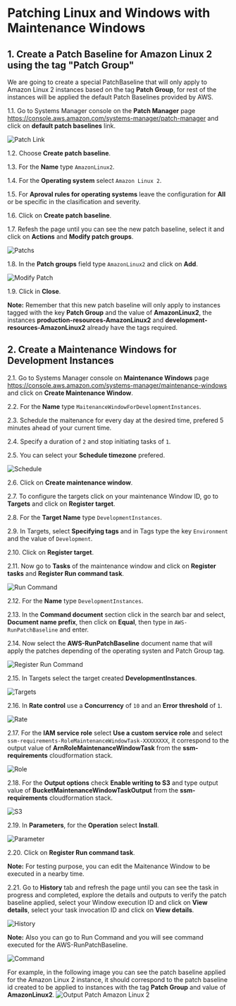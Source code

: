 # Patching Linux and Windows with Maintenance Windows

## 1. Create a Patch Baseline for Amazon Linux 2 using the tag "Patch Group"

We are going to create a special PatchBaseline that will only apply to Amazon Linux 2 instances based on the tag **Patch Group**, for rest of the instances will be applied the default Patch Baselines provided by AWS.

1.1\. Go to Systems Manager console on the **Patch Manager** page https://console.aws.amazon.com/systems-manager/patch-manager and click on **default patch baselines** link.

![Patch Link](images/patch-link.png)

1.2\. Choose **Create patch baseline**.

1.3\. For the **Name** type `AmazonLinux2`.

1.4\. For the **Operating system** select `Amazon Linux 2`.

1.5\. For **Aproval rules for operating systems** leave the configuration for **All** or be specific in the clasification and severity.

1.6\. Click on **Create patch baseline**.

1.7\. Refesh the page until you can see the new patch baseline, select it and click on **Actions** and **Modify patch groups**.

![Patchs](images/my-patch.png)

1.8\. In the **Patch groups** field type `AmazonLinux2` and click on **Add**.

![Modify Patch](images/modify-patch.png)

1.9\. Click in **Close**.

**Note:** Remember that this new patch baseline will only apply to instances tagged with the key **Patch Group** and the value of **AmazonLinux2**, the instances **production-resources-AmazonLinux2** and **development-resources-AmazonLinux2** already have the tags required.

## 2. Create a Maintenance Windows for Development Instances

2.1\. Go to Systems Manager console on **Maintenance Windows** page https://console.aws.amazon.com/systems-manager/maintenance-windows and click on **Create Maintenance Window**.

2.2\. For the **Name** type `MaitenanceWindowForDevelopmentInstances`.

2.3\. Schedule the maitenance for every day at the desired time, prefered 5 minutes ahead of your current time.

2.4\. Specify a duration of `2` and stop initiating tasks of `1`.

2.5\. You can select your **Schedule timezone** prefered.

![Schedule](images/mw-schedule.png)

2.6\. Click on **Create maintenance window**.

2.7\. To configure the targets click on your maintenance Window ID, go to **Targets** and click on **Register target**.

2.8\. For the **Target Name** type `DevelopmentInstances`.

2.9\. In Targets, select **Specifying tags** and in Tags type the key `Environment` and the value of `Development`.

2.10\. Click on **Register target**.

2.11\. Now go to **Tasks** of the maintenance window and click on **Register tasks** and **Register Run command task**.

![Run Command](images/mw-run-command.png)

2.12\. For the **Name** type `DevelopmentInstances`.

2.13\. In the **Command document** section click in the search bar and select, **Document name prefix**, then click on **Equal**, then type in `AWS-RunPatchBaseline` and enter.

2.14\. Now select the **AWS-RunPatchBaseline** document name that will apply the patches depending of the operating systen and Patch Group tag.

![Register Run Command](images/mw-register-run-command.png)

2.15\. In Targets select the target created **DevelopmentInstances**.

![Targets](images/mw-register-target.png)

2.16\. In **Rate control** use a **Concurrency** of `10` and an **Error threshold** of `1`.

![Rate](images/mw-rate.png)

2.17\. For the **IAM service role** select **Use a custom service role** and select `ssm-requirements-RoleMaintenanceWindowTask-XXXXXXXX`, it correspond to the output value of **ArnRoleMaintenanceWindowTask** from the **ssm-requirements** cloudformation stack.

![Role](images/mw-role.png)

2.18\. For the **Output options** check **Enable writing to S3** and type output value of **BucketMaintenanceWindowTaskOutput** from the **ssm-requirements** cloudformation stack.

![S3](images/mw-s3.png)

2.19\. In **Parameters**, for the **Operation** select **Install**.

![Parameter](images/mw-parameter.png)

2.20\. Click on **Register Run command task**.

**Note:** For testing purpose, you can edit the Maitenance Window to be executed in a nearby time.

2.21\. Go to **History** tab and refresh the page until you can see the task in progress and completed, explore the details and outputs to verify the patch baseline applied, select your Window execution ID and click on **View details**, select your task invocation ID and click on **View details**.

![History](images/my-history.png)

**Note:** Also you can go to Run Command and you will see command executed for the AWS-RunPatchBaseline.

![Command](images/mw-command.png)

For example, in the following image you can see the patch baseline applied for the Amazon Linux 2 instance, it should correspond to the patch baseline id created to be applied to instances with the tag **Patch Group** and value of **AmazonLinux2**.
![Output Patch Amazon Linux 2](images/output-patch-amazon-linux-2.png)
